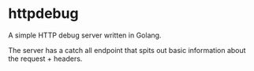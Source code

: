 # httpdebug

A simple HTTP debug server written in Golang.

The server has a catch all endpoint that spits out basic information about the request + headers.
